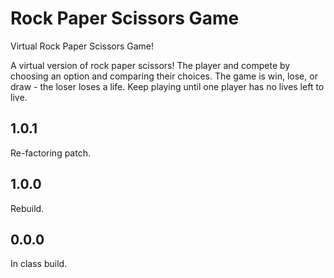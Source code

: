 # Rock Paper Scissors Game

Virtual Rock Paper Scissors Game!

A virtual version of rock paper scissors! The player and compete by choosing an option and comparing their choices. The game is win, lose, or draw - the loser loses a life. Keep playing until one player has no lives left to live.

## 1.0.1

Re-factoring patch.

## 1.0.0

Rebuild.

## 0.0.0

In class build.
